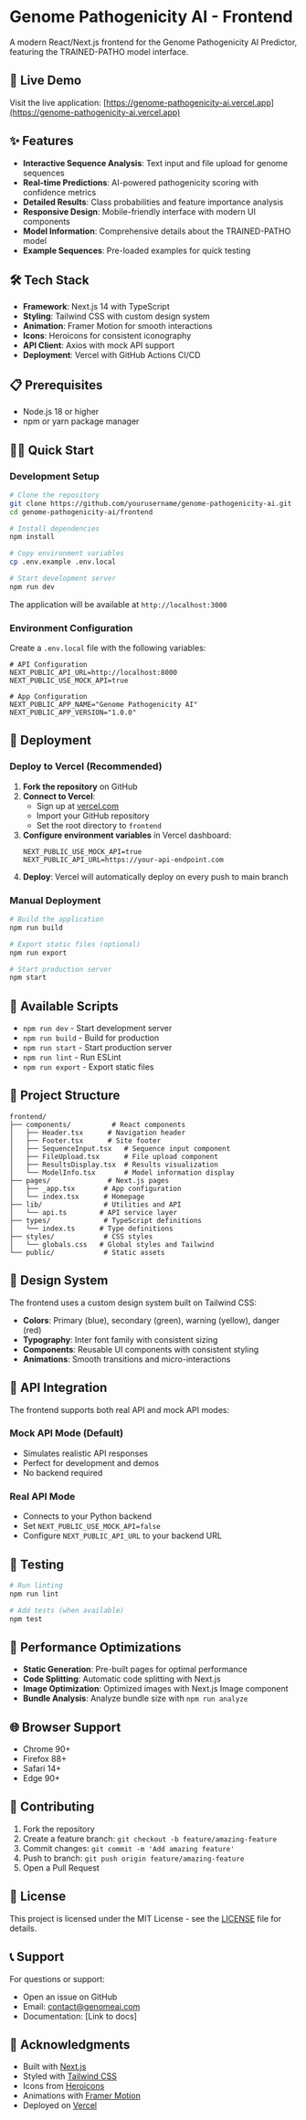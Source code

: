 # Genome Pathogenicity AI - Frontend

A modern React/Next.js frontend for the Genome Pathogenicity AI Predictor, featuring the TRAINED-PATHO model interface.

## 🚀 Live Demo

Visit the live application: [https://genome-pathogenicity-ai.vercel.app](https://genome-pathogenicity-ai.vercel.app)

## ✨ Features

- **Interactive Sequence Analysis**: Text input and file upload for genome sequences
- **Real-time Predictions**: AI-powered pathogenicity scoring with confidence metrics
- **Detailed Results**: Class probabilities and feature importance analysis
- **Responsive Design**: Mobile-friendly interface with modern UI components
- **Model Information**: Comprehensive details about the TRAINED-PATHO model
- **Example Sequences**: Pre-loaded examples for quick testing

## 🛠️ Tech Stack

- **Framework**: Next.js 14 with TypeScript
- **Styling**: Tailwind CSS with custom design system
- **Animation**: Framer Motion for smooth interactions
- **Icons**: Heroicons for consistent iconography
- **API Client**: Axios with mock API support
- **Deployment**: Vercel with GitHub Actions CI/CD

## 📋 Prerequisites

- Node.js 18 or higher
- npm or yarn package manager

## 🏃‍♂️ Quick Start

### Development Setup

```bash
# Clone the repository
git clone https://github.com/yourusername/genome-pathogenicity-ai.git
cd genome-pathogenicity-ai/frontend

# Install dependencies
npm install

# Copy environment variables
cp .env.example .env.local

# Start development server
npm run dev
```

The application will be available at `http://localhost:3000`

### Environment Configuration

Create a `.env.local` file with the following variables:

```env
# API Configuration
NEXT_PUBLIC_API_URL=http://localhost:8000
NEXT_PUBLIC_USE_MOCK_API=true

# App Configuration
NEXT_PUBLIC_APP_NAME="Genome Pathogenicity AI"
NEXT_PUBLIC_APP_VERSION="1.0.0"
```

## 🚀 Deployment

### Deploy to Vercel (Recommended)

1. **Fork the repository** on GitHub
2. **Connect to Vercel**: 
   - Sign up at [vercel.com](https://vercel.com)
   - Import your GitHub repository
   - Set the root directory to `frontend`
3. **Configure environment variables** in Vercel dashboard:
   ```
   NEXT_PUBLIC_USE_MOCK_API=true
   NEXT_PUBLIC_API_URL=https://your-api-endpoint.com
   ```
4. **Deploy**: Vercel will automatically deploy on every push to main branch

### Manual Deployment

```bash
# Build the application
npm run build

# Export static files (optional)
npm run export

# Start production server
npm start
```

## 🔧 Available Scripts

- `npm run dev` - Start development server
- `npm run build` - Build for production
- `npm run start` - Start production server
- `npm run lint` - Run ESLint
- `npm run export` - Export static files

## 📁 Project Structure

```
frontend/
├── components/          # React components
│   ├── Header.tsx      # Navigation header
│   ├── Footer.tsx      # Site footer
│   ├── SequenceInput.tsx   # Sequence input component
│   ├── FileUpload.tsx      # File upload component
│   ├── ResultsDisplay.tsx  # Results visualization
│   └── ModelInfo.tsx       # Model information display
├── pages/              # Next.js pages
│   ├── _app.tsx       # App configuration
│   └── index.tsx      # Homepage
├── lib/               # Utilities and API
│   └── api.ts        # API service layer
├── types/             # TypeScript definitions
│   └── index.ts      # Type definitions
├── styles/            # CSS styles
│   └── globals.css   # Global styles and Tailwind
└── public/            # Static assets
```

## 🎨 Design System

The frontend uses a custom design system built on Tailwind CSS:

- **Colors**: Primary (blue), secondary (green), warning (yellow), danger (red)
- **Typography**: Inter font family with consistent sizing
- **Components**: Reusable UI components with consistent styling
- **Animations**: Smooth transitions and micro-interactions

## 🔌 API Integration

The frontend supports both real API and mock API modes:

### Mock API Mode (Default)
- Simulates realistic API responses
- Perfect for development and demos
- No backend required

### Real API Mode
- Connects to your Python backend
- Set `NEXT_PUBLIC_USE_MOCK_API=false`
- Configure `NEXT_PUBLIC_API_URL` to your backend URL

## 🧪 Testing

```bash
# Run linting
npm run lint

# Add tests (when available)
npm test
```

## 🚀 Performance Optimizations

- **Static Generation**: Pre-built pages for optimal performance
- **Code Splitting**: Automatic code splitting with Next.js
- **Image Optimization**: Optimized images with Next.js Image component
- **Bundle Analysis**: Analyze bundle size with `npm run analyze`

## 🌐 Browser Support

- Chrome 90+
- Firefox 88+
- Safari 14+
- Edge 90+

## 🤝 Contributing

1. Fork the repository
2. Create a feature branch: `git checkout -b feature/amazing-feature`
3. Commit changes: `git commit -m 'Add amazing feature'`
4. Push to branch: `git push origin feature/amazing-feature`
5. Open a Pull Request

## 📄 License

This project is licensed under the MIT License - see the [LICENSE](../LICENSE) file for details.

## 📞 Support

For questions or support:
- Open an issue on GitHub
- Email: contact@genomeai.com
- Documentation: [Link to docs]

## 🙏 Acknowledgments

- Built with [Next.js](https://nextjs.org/)
- Styled with [Tailwind CSS](https://tailwindcss.com/)
- Icons from [Heroicons](https://heroicons.com/)
- Animations with [Framer Motion](https://www.framer.com/motion/)
- Deployed on [Vercel](https://vercel.com/)